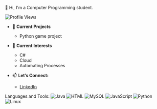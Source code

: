  👋 Hi, I'm a Computer Programming student.

![Profile Views](https://komarev.com/ghpvc/?username=hongli00053&color=blue)


- 🔭 **Current Projects**
  - Python game project 
  
- 🌱 **Current Interests**
  - C#
  - Cloud
  - Automating Processes
   
  
- 📫 **Let’s Connect:**
  -  [LinkedIn](https://www.linkedin.com/in/hongli-ren-8544212b1/)

Languages and Tools:
![Java](https://img.shields.io/badge/Java-007396?style=flat&logo=java&logoColor=white)
![HTML](https://img.shields.io/badge/HTML5-E34F26?style=flat&logo=html5&logoColor=white)
![MySQL](https://img.shields.io/badge/MySQL-00000F?style=flat&logo=mysql&logoColor=white)
![JavaScript](https://img.shields.io/badge/JavaScript-ffcc00?style=flat-square&logo=javascript&logoColor=white)
![Python](https://img.shields.io/badge/Python-3776AB?style=flat&logo=python&logoColor=white)
![Linux](https://img.shields.io/badge/Linux-FCC624?style=flat&logo=linux&logoColor=black)



